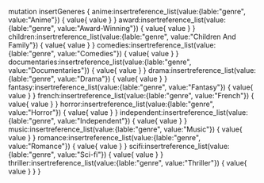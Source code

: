<!-- @format -->

mutation insertGeneres {
anime:insertreference_list(value:{lable:"genre", value:"Anime"}) {
value{
value
}
}
award:insertreference_list(value:{lable:"genre", value:"Award-Winning"}) {
value{
value
}
}
children:insertreference_list(value:{lable:"genre", value:"Children And Family"}) {
value{
value
}
}
comedies:insertreference_list(value:{lable:"genre", value:"Comedies"}) {
value{
value
}
}
documentaries:insertreference_list(value:{lable:"genre", value:"Documentaries"}) {
value{
value
}
}
drama:insertreference_list(value:{lable:"genre", value:"Drama"}) {
value{
value
}
}
fantasy:insertreference_list(value:{lable:"genre", value:"Fantasy"}) {
value{
value
}
}
french:insertreference_list(value:{lable:"genre", value:"French"}) {
value{
value
}
}
horror:insertreference_list(value:{lable:"genre", value:"Horror"}) {
value{
value
}
}
independent:insertreference_list(value:{lable:"genre", value:"Independent"}) {
value{
value
}
}
music:insertreference_list(value:{lable:"genre", value:"Music"}) {
value{
value
}
}
romance:insertreference_list(value:{lable:"genre", value:"Romance"}) {
value{
value
}
}
scifi:insertreference_list(value:{lable:"genre", value:"Sci-fi"}) {
value{
value
}
}
thriller:insertreference_list(value:{lable:"genre", value:"Thriller"}) {
value{
value
}
}
}
